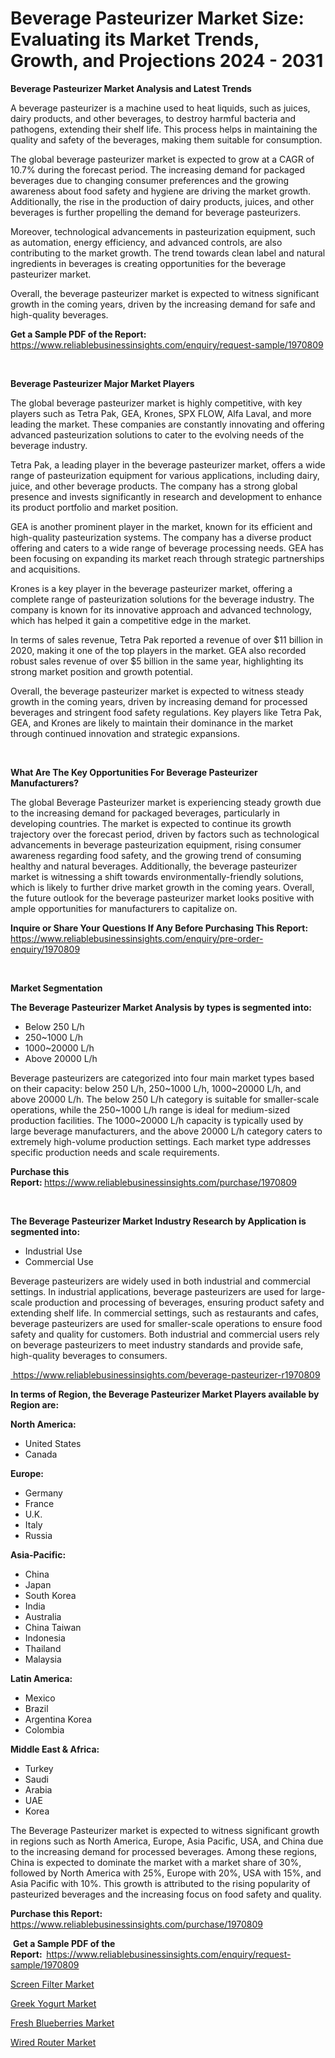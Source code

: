 <p><h1>Beverage Pasteurizer Market Size: Evaluating its Market Trends, Growth, and Projections 2024 - 2031</h1></p><p><strong>Beverage Pasteurizer Market Analysis and Latest Trends</strong></p>
<p><p>A beverage pasteurizer is a machine used to heat liquids, such as juices, dairy products, and other beverages, to destroy harmful bacteria and pathogens, extending their shelf life. This process helps in maintaining the quality and safety of the beverages, making them suitable for consumption.</p><p>The global beverage pasteurizer market is expected to grow at a CAGR of 10.7% during the forecast period. The increasing demand for packaged beverages due to changing consumer preferences and the growing awareness about food safety and hygiene are driving the market growth. Additionally, the rise in the production of dairy products, juices, and other beverages is further propelling the demand for beverage pasteurizers.</p><p>Moreover, technological advancements in pasteurization equipment, such as automation, energy efficiency, and advanced controls, are also contributing to the market growth. The trend towards clean label and natural ingredients in beverages is creating opportunities for the beverage pasteurizer market.</p><p>Overall, the beverage pasteurizer market is expected to witness significant growth in the coming years, driven by the increasing demand for safe and high-quality beverages.</p></p>
<p><strong>Get a Sample PDF of the Report:&nbsp;</strong> <a href="https://www.reliablebusinessinsights.com/enquiry/request-sample/1970809">https://www.reliablebusinessinsights.com/enquiry/request-sample/1970809</a></p>
<p>&nbsp;</p>
<p><strong>Beverage Pasteurizer Major Market Players</strong></p>
<p><p>The global beverage pasteurizer market is highly competitive, with key players such as Tetra Pak, GEA, Krones, SPX FLOW, Alfa Laval, and more leading the market. These companies are constantly innovating and offering advanced pasteurization solutions to cater to the evolving needs of the beverage industry.</p><p>Tetra Pak, a leading player in the beverage pasteurizer market, offers a wide range of pasteurization equipment for various applications, including dairy, juice, and other beverage products. The company has a strong global presence and invests significantly in research and development to enhance its product portfolio and market position.</p><p>GEA is another prominent player in the market, known for its efficient and high-quality pasteurization systems. The company has a diverse product offering and caters to a wide range of beverage processing needs. GEA has been focusing on expanding its market reach through strategic partnerships and acquisitions.</p><p>Krones is a key player in the beverage pasteurizer market, offering a complete range of pasteurization solutions for the beverage industry. The company is known for its innovative approach and advanced technology, which has helped it gain a competitive edge in the market.</p><p>In terms of sales revenue, Tetra Pak reported a revenue of over $11 billion in 2020, making it one of the top players in the market. GEA also recorded robust sales revenue of over $5 billion in the same year, highlighting its strong market position and growth potential.</p><p>Overall, the beverage pasteurizer market is expected to witness steady growth in the coming years, driven by increasing demand for processed beverages and stringent food safety regulations. Key players like Tetra Pak, GEA, and Krones are likely to maintain their dominance in the market through continued innovation and strategic expansions.</p></p>
<p>&nbsp;</p>
<p><strong>What Are The Key Opportunities For Beverage Pasteurizer Manufacturers?</strong></p>
<p><p>The global Beverage Pasteurizer market is experiencing steady growth due to the increasing demand for packaged beverages, particularly in developing countries. The market is expected to continue its growth trajectory over the forecast period, driven by factors such as technological advancements in beverage pasteurization equipment, rising consumer awareness regarding food safety, and the growing trend of consuming healthy and natural beverages. Additionally, the beverage pasteurizer market is witnessing a shift towards environmentally-friendly solutions, which is likely to further drive market growth in the coming years. Overall, the future outlook for the beverage pasteurizer market looks positive with ample opportunities for manufacturers to capitalize on.</p></p>
<p><strong>Inquire or Share Your Questions If Any Before Purchasing This Report:</strong> <a href="https://www.reliablebusinessinsights.com/enquiry/pre-order-enquiry/1970809">https://www.reliablebusinessinsights.com/enquiry/pre-order-enquiry/1970809</a></p>
<p>&nbsp;</p>
<p><strong>Market Segmentation</strong></p>
<p><strong>The Beverage Pasteurizer Market Analysis by types is segmented into:</strong></p>
<p><ul><li>Below 250 L/h</li><li>250~1000 L/h</li><li>1000~20000 L/h</li><li>Above 20000 L/h</li></ul></p>
<p><p>Beverage pasteurizers are categorized into four main market types based on their capacity: below 250 L/h, 250~1000 L/h, 1000~20000 L/h, and above 20000 L/h. The below 250 L/h category is suitable for smaller-scale operations, while the 250~1000 L/h range is ideal for medium-sized production facilities. The 1000~20000 L/h capacity is typically used by large beverage manufacturers, and the above 20000 L/h category caters to extremely high-volume production settings. Each market type addresses specific production needs and scale requirements.</p></p>
<p><strong>Purchase this Report:&nbsp;</strong><a href="https://www.reliablebusinessinsights.com/purchase/1970809">https://www.reliablebusinessinsights.com/purchase/1970809</a></p>
<p>&nbsp;</p>
<p><strong>The Beverage Pasteurizer Market Industry Research by Application is segmented into:</strong></p>
<p><ul><li>Industrial Use</li><li>Commercial Use</li></ul></p>
<p><p>Beverage pasteurizers are widely used in both industrial and commercial settings. In industrial applications, beverage pasteurizers are used for large-scale production and processing of beverages, ensuring product safety and extending shelf life. In commercial settings, such as restaurants and cafes, beverage pasteurizers are used for smaller-scale operations to ensure food safety and quality for customers. Both industrial and commercial users rely on beverage pasteurizers to meet industry standards and provide safe, high-quality beverages to consumers.</p></p>
<p><a href="https://www.reliablebusinessinsights.com/beverage-pasteurizer-r1970809">&nbsp;https://www.reliablebusinessinsights.com/beverage-pasteurizer-r1970809</a></p>
<p><strong>In terms of Region, the Beverage Pasteurizer Market Players available by Region are:</strong></p>
<p>
    <p> <strong> North America: </strong>
        <ul>
            <li>United States</li>
            <li>Canada</li>
        </ul>
        </p> 
    <p> <strong> Europe: </strong>
        <ul>
            <li>Germany</li>
            <li>France</li>
            <li>U.K.</li>
            <li>Italy</li>
            <li>Russia</li>
        </ul>
        </p> 
    <p> <strong> Asia-Pacific: </strong>
        <ul>
            <li>China</li>
            <li>Japan</li>
            <li>South Korea</li>
            <li>India</li>
            <li>Australia</li>
            <li>China Taiwan</li>
            <li>Indonesia</li>
            <li>Thailand</li>
            <li>Malaysia</li>
        </ul>
        </p> 
    <p> <strong> Latin America: </strong>
        <ul>
            <li>Mexico</li>
            <li>Brazil</li>
            <li>Argentina Korea</li>
            <li>Colombia</li>
        </ul>
        </p> 
    <p> <strong> Middle East & Africa: </strong>
        <ul>
            <li>Turkey</li>
            <li>Saudi</li>
            <li>Arabia</li>
            <li>UAE</li>
            <li>Korea</li>
        </ul>
    </p>
    </p>
<p><p>The Beverage Pasteurizer market is expected to witness significant growth in regions such as North America, Europe, Asia Pacific, USA, and China due to the increasing demand for processed beverages. Among these regions, China is expected to dominate the market with a market share of 30%, followed by North America with 25%, Europe with 20%, USA with 15%, and Asia Pacific with 10%. This growth is attributed to the rising popularity of pasteurized beverages and the increasing focus on food safety and quality.</p></p>
<p><strong>Purchase this Report: </strong><a href="https://www.reliablebusinessinsights.com/purchase/1970809">https://www.reliablebusinessinsights.com/purchase/1970809</a></p>
<p>&nbsp;<strong>Get a Sample PDF of the Report:&nbsp;&nbsp;</strong><a href="https://www.reliablebusinessinsights.com/enquiry/request-sample/1970809">https://www.reliablebusinessinsights.com/enquiry/request-sample/1970809</a></p>
<p><strong></strong></p>
<p><p><a href="https://github.com/nicoletavirag/Market-Research-Report-List-4/blob/main/screen-filter-market.md">Screen Filter Market</a></p><p><a href="https://medium.com/@sofyanbudiaman1_67863/global-greek-yogurt-market-is-projected-to-grow-at-a-cagr-of-7-4-b6615088f505">Greek Yogurt Market</a></p><p><a href="https://medium.com/@susanabraun1964/fresh-blueberries-market-emerging-trends-and-future-prospects-for-period-from-2024-to-2031-01b363c6b4c4">Fresh Blueberries Market</a></p><p><a href="https://github.com/mauripalmi/Market-Research-Report-List-4/blob/main/wired-router-market.md">Wired Router Market</a></p></p>